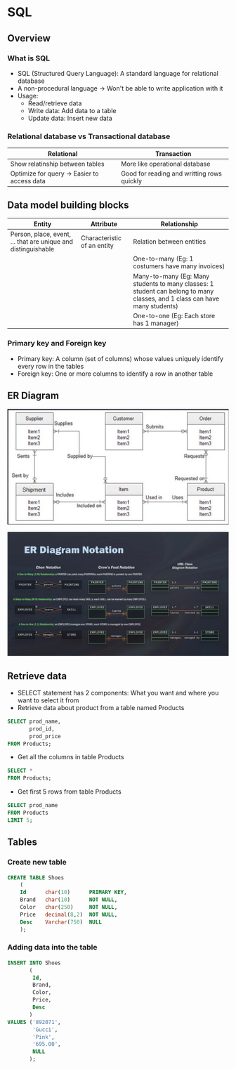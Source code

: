# SQL
## **Overview**
### **What is SQL**
- SQL (Structured Query Language): A standard language for relational database
- A non-procedural language -> Won't be able to write application with it
- Usage:
  - Read/retrieve data
  - Write data: Add data to a table
  - Update data: Insert new data
### **Relational database vs Transactional database**

| <center> Relational             | <center> Transaction |
--------------------------------|---------------------
| Show relatinship between tables | More like operational database |
| Optimize for query -> Easier to access data | Good for reading and writting rows quickly |

## **Data model building blocks**

| <center> Entity | <center> Attribute | <center> Relationship |
-------|-----------|-------------
|Person, place, event, ... that are unique and distinguishable | Characteristic of an entity | Relation between entities |
|||One-to-many (Eg: 1 costumers have many invoices) |
|||Many-to-many (Eg: Many students to many classes: 1 student can belong to many classes, and 1 class can have many students) |
|||One-to-one (Eg: Each store has 1 manager) |

### **Primary key and Foreign key**
- Primary key: A column (set of columns) whose values uniquely identify every row in the tables
- Foreign key: One or more columns to identify a row in another table    
## **ER Diagram**
![ER Diagram](Diagram.JPG "Example diagram")

![ER Diagram Notation](Notation.JPG "Relationship notations")

## Retrieve data
- SELECT statement has 2 components: What you want and where you want to select it from
- Retrieve data about product from a table named Products
``` SQL
SELECT prod_name,
       prod_id,
       prod_price
FROM Products;
```
- Get all the columns in table Products
``` SQL
SELECT *
FROM Products;
```
- Get first 5 rows from table Products
``` SQL
SELECT prod_name
FROM Products
LIMIT 5;
```

## **Tables**
### Create new table
``` SQL
CREATE TABLE Shoes
    (
    Id      char(10)      PRIMARY KEY,
    Brand   char(10)      NOT NULL,
    Color   char(250)     NOT NULL,
    Price   decimal(8,2)  NOT NULL,
    Desc    Varchar(750)  NULL
    );
```
### Adding data into the table
``` SQL
INSERT INTO Shoes
       (
        Id,
        Brand,
        Color,
        Price,
        Desc
       )
VALUES ('892071',
        'Gucci',
        'Pink',
        '695.00',
        NULL
       );
```